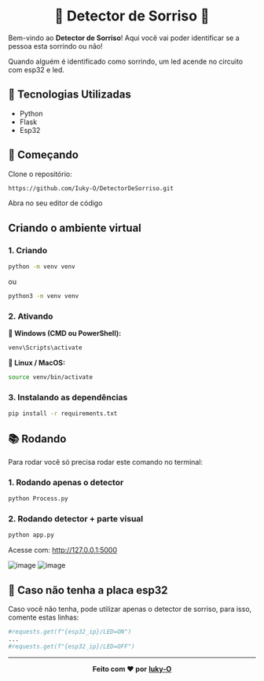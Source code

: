 
<h1 align="center">
  <b>🌟 Detector de Sorriso 🌟</b>
</h1>

Bem-vindo ao **Detector de Sorriso**! Aqui você vai poder identificar se a pessoa esta sorrindo ou não!

Quando alguém é identificado como sorrindo, um led acende no circuito com esp32 e led.

## 🧪 Tecnologias Utilizadas

- Python
- Flask
- Esp32

## 🚀 Começando

Clone o repositório:

```bash
https://github.com/Iuky-O/DetectorDeSorriso.git
```

Abra no seu editor de código

## Criando o ambiente virtual

### 1. Criando

```bash
python -m venv venv
```
ou

```bash
python3 -m venv venv
```

### 2. Ativando
 
**🔹 Windows (CMD ou PowerShell):**
```bash
venv\Scripts\activate
```

**🔸 Linux / MacOS:**
```bash
source venv/bin/activate
```

### 3. Instalando as dependências

```bash
pip install -r requirements.txt
```

## 📚 Rodando

Para rodar você só precisa rodar este comando no terminal:

### 1. **Rodando apenas o detector**

```bash
python Process.py
```

### 2. **Rodando detector + parte visual**

```bash
python app.py
```

Acesse com: http://127.0.0.1:5000

![image](https://github.com/user-attachments/assets/a15c62d0-a6b3-4993-93d3-0660ec10496e)
![image](https://github.com/user-attachments/assets/4f09080a-2fc4-4977-8da0-47c840ebadd5)



## 🐍 Caso não tenha a placa esp32
Caso você não tenha, pode utilizar apenas o detector de sorriso, para isso, comente estas linhas:

```python
#requests.get(f"{esp32_ip}/LED=ON")
...
#requests.get(f"{esp32_ip}/LED=OFF") 
```

___
<p align="center">
  <b>Feito com ❤️ por</b> <a href="https://github.com/Iuky-O"><b>Iuky-O</b></a>
</p>


